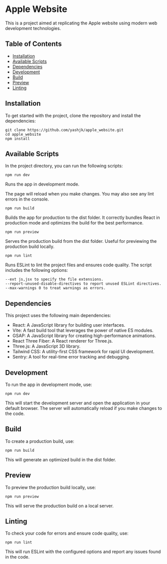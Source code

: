 # Apple Website

This is a project aimed at replicating the Apple website using modern web development technologies.

## Table of Contents

- [Installation](#installation)
- [Available Scripts](#available-scripts)
- [Dependencies](#dependencies)
- [Development](#development)
- [Build](#build)
- [Preview](#preview)
- [Linting](#linting)

## Installation

To get started with the project, clone the repository and install the dependencies:

```
git clone https://github.com/yashjk/apple_website.git
cd apple_website
npm install
```

## Available Scripts
In the project directory, you can run the following scripts:

```
npm run dev
```
Runs the app in development mode.

The page will reload when you make changes. You may also see any lint errors in the console.

```
npm run build
```
Builds the app for production to the dist folder. It correctly bundles React in production mode and optimizes the build for the best performance.

```
npm run preview
```
Serves the production build from the dist folder. Useful for previewing the production build locally.

```
npm run lint
```
Runs ESLint to lint the project files and ensures code quality. The script includes the following options:

```
--ext js,jsx to specify the file extensions.
--report-unused-disable-directives to report unused ESLint directives.
--max-warnings 0 to treat warnings as errors.
```

## Dependencies
This project uses the following main dependencies:
- React: A JavaScript library for building user interfaces.
- Vite: A fast build tool that leverages the power of native ES modules.
- GSAP: A JavaScript library for creating high-performance animations.
- React Three Fiber: A React renderer for Three.js.
- Three.js: A JavaScript 3D library.
- Tailwind CSS: A utility-first CSS framework for rapid UI development.
- Sentry: A tool for real-time error tracking and debugging.

## Development
To run the app in development mode, use:

```
npm run dev
```
This will start the development server and open the application in your default browser. The server will automatically reload if you make changes to the code.

## Build
To create a production build, use:

```
npm run build
```

This will generate an optimized build in the dist folder.

## Preview
To preview the production build locally, use:

```
npm run preview
```

This will serve the production build on a local server.

## Linting
To check your code for errors and ensure code quality, use:

```
npm run lint
```

This will run ESLint with the configured options and report any issues found in the code.
